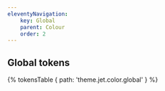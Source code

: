 ```yaml
---
eleventyNavigation:
    key: Global
    parent: Colour
    order: 2
---
```


## Global tokens

{% tokensTable {
 path: 'theme.jet.color.global'
} %}


